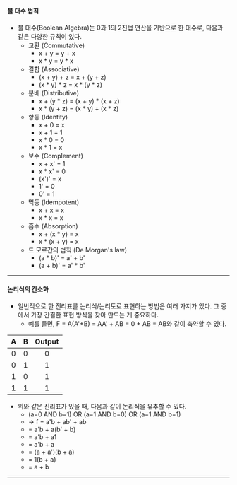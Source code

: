 #### 불 대수 법칙
- 불 대수(Boolean Algebra)는 0과 1의 2진법 연산을 기반으로 한 대수로, 다음과 같은 다양한 규칙이 있다.
	- 교환 (Commutative)
		- x + y = y + x
		- x * y = y * x
	- 결합 (Associative)
		- (x + y) + z = x + (y + z)
		- (x * y) * z = x * (y * z)
	- 분배 (Distributive)
		- x + (y * z) = (x + y) * (x + z)
		- x * (y + z) = (x * y) + (x * z)
	- 항등 (Identity)
		- x + 0 = x
		- x + 1 = 1
		- x * 0 = 0
		- x * 1 = x
	- 보수 (Complement)
		- x + x' = 1
		- x * x' = 0
		- (x')' = x
		- 1' = 0
		- 0' = 1
	- 멱등 (Idempotent)
		 - x + x = x
		 - x * x = x
	- 흡수 (Absorption)
		- x + (x * y) = x
		- x * (x + y) = x
	- 드 모르간의 법칙 (De Morgan's law)
		- (a * b)' = a' + b'
		- (a + b)' = a' * b'

---

#### 논리식의 간소화
- 일반적으로 한 진리표를 논리식/논리도로 표현하는 방법은 여러 가지가 있다. 그 중에서 가장 간결한 표현 방식을 찾아 만드는 게 중요하다.
	- 예를 들면, F = A(A'+B) = AA' + AB = 0 + AB = AB와 같이 축약할 수 있다.

| A | B | Output |
|:-:|:-:|:------:|
| 0 | 0 |    0   |
| 0 | 1 |    1   |
| 1 | 0 |    1   |
| 1 | 1 |    1   |
- 위와 같은 진리표가 있을 때, 다음과 같이 논리식을 유추할 수 있다.
	- (a=0 AND b=1) OR (a=1 AND b=0) OR (a=1 AND b=1)
	- -> f = a'b + ab' + ab
	- = a'b + a(b' + b)
	- = a'b + a1
	- = a'b + a
	- = (a + a')(b + a)
	- = 1(b + a)
	- = a + b

---

